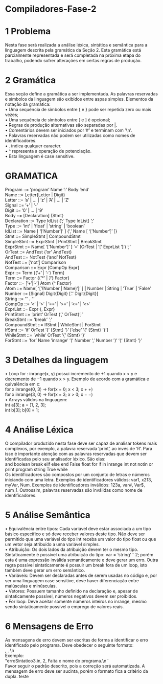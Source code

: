 # Compiladores-Fase-2

# 1 Problema
Nesta fase será realizada a análise léxica, sintática e semântica para a linguagem descrita pela
gramática da Seção 2. Esta gramática está parcialmente representada e será completada
na próxima etapa do trabalho, podendo sofrer alterações em certas regras de produção.

# 2 Gramática
Essa seção define a gramática a ser implementada. As palavras reservadas e símbolos da
linguagem são exibidos entre aspas simples. Elementos da notação da gramática:<br />
• Uma sequência de símbolos entre { e } pode ser repetida zero ou mais vezes;<br />
• Uma sequência de símbolos entre [ e ] é opcional;<br />
• Regras de produção alternativas são separadas por |.<br />
• Comentários devem ser iniciados por ’#’ e terminam com ’\n’.<br />
• Palavras reservadas não podem ser utilizadas como nomes de identificadores.<br />
• . indica qualquer caracter.<br />
• ^ representa a operação de potenciação.<br />
• Esta linguagem é case sensitive.<br />

# GRAMATICA
Program ::= ’program’ Name ’:’ Body ’end’<br />
Name ::= Letter{Letter | Digit}<br />
Letter ::= ’a’ | ... | ’z’ | ’A’ | ... | ’Z’<br />
Signal ::= ’+’ | ’-’<br />
Digit ::= ’0’ | ... | ’9’<br />
Body ::= [Declaration] {Stmt}<br />
Declaration ::= Type IdList {’;’ Type IdList} ’;’<br />
Type ::= ’int’ | ’float’ | ’string’ | ’boolean’<br />
IdList ::= Name [ ‘[’Number‘]’ ] {’,’ Name [ ‘[’Number‘]’ ]}<br />
Stmt ::= SimpleStmt | CompoundStmt<br />
SimpleStmt ::= ExprStmt | PrintStmt | BreakStmt<br />
ExprStmt ::= Name[ ‘[’Number‘]’ ] ’=’ (OrTest | ’[’ ExprList ’]’) ’;’<br />
OrTest ::= AndTest {’or’ AndTest}<br />
AndTest ::= NotTest {’and’ NotTest}<br />
NotTest ::= [’not’] Comparison<br />
Comparison ::= Expr [CompOp Expr]<br />
Expr ::= Term {(’+’ | ’-’) Term}<br />
Term ::= Factor {(’*’ | ’/’) Factor}<br />
Factor ::= [’+’|’-’] Atom {^ Factor}<br />
Atom ::= Name[ ‘[’(Number | Name)‘]’ ] | Number | String | ’True’ | ’False’<br />
Number ::= [Signal] Digit{Digit} [’.’ Digit{Digit}]<br />
String ::= ”’ . ”’<br />
CompOp ::= ’<’ | ’>’ | ’==’ | ’>=’ | ’<=’ | ’<>’<br />
ExprList ::= Expr {, Expr}<br />
PrintStmt ::= ’print’ OrTest {’,’ OrTest}’;’<br />
BreakStmt ::= ’break’ ’;’<br />
CompoundStmt ::= IfStmt | WhileStmt | ForStmt<br />
IfStmt ::= ’if’ OrTest ’{’ {Stmt} ’}’ [’else’ ’{’ {Stmt} ’}’]<br />
WhileStmt ::= ’while’ OrTest ’{’ {Stmt} ’}’<br />
ForStmt ::= ’for’ Name ’inrange’ ’(’ Number ’,’ Number ’)’ ’{’ {Stmt} ’}’<br />

# 3 Detalhes da linguagem

• Loop for : inrange(x, y) possui incremento de +1 quando x < y e decremento de −1 quando x > y. Exemplo de acordo com a gramática e quivalência em c:<br />
for x inrange(0, 3) → for(x = 0; x < 3; x + +)<br />
for x inrange(3, 0) → for(x = 3; x > 0; x − −)<br />
• Arrays válidos na linguagem:<br />
int a[3]; a = [1, 2, 3];<br />
int b[3]; b[0] = 1;<br />

# 4 Análise Léxica

O compilador produzido nesta fase deve ser capaz de analisar tokens mais complexos, por
exemplo, a palavra reservada ‘print’, ao invés de ‘R’. Para isso é importante atenção com as
palavras reservadas que devem ser identificadas pelo seu analisador léxico. São elas:<br />
and boolean break elif
else end False float
for if in inrange
int not notin or
print program string True
while<br />
Os identificadores são compostos por um conjunto de letras e números iniciando com
uma letra. Exemplos de identificadores válidos: var1, x213, myVar, Num. Exemplos de
identificadores inválidos: 123a, var#, Var$, num_1. Outrossim, palavras reservadas são
inválidas como nome de identificadores.

# 5 Análise Semântica

• Equivalência entre tipos: Cada variável deve estar associada a um tipo básico específico
e só deve receber valores deste tipo. Não deve ser permitido que uma variável do tipo
int receba um valor do tipo float ou que um vetor seja atribuído a uma variável simples.<br />
• Atribuição: Os dois lados da atribuição devem ter o mesmo tipo. Sintaticamente
é possível uma atribuição do tipo: var = ‘string’ ˆ 2; porém esta é uma expressão
inválida semanticamente e deve gerar um erro. Outra regra possível sintaticamente é
possuir um break fora de um loop, isto também deve gerar um erro semântico.<br />
• Variáveis: Devem ser declaradas antes de serem usadas no código e, por ser uma
linguagem case sensitive, deve haver diferenciação entre maiúsculas e minúsculas.<br />
• Vetores: Possuem tamanho definido na declaração e, apesar de sintaticamente possível,
números negativos devem ser proibidos.<br />
• For loop: Deve aceitar somente números inteiros no inrange, mesmo sendo sintaticamente
possível o emprego de valores reais.<br />

# 6 Mensagens de Erro

As mensagens de erro devem ser escritas de forma a identificar o erro identificado pelo
programa. Deve obedecer o seguinte formato:<br />
<Nome do arquivo>, <Linha com erro>, <Mensagem>\n<br />
Exemplo:<br />
"erroSintatico3.in, 2, Falta o nome do programa.\n¨<br />
Favor seguir o padrão descrito, pois a correção será automatizada. A mensagem
de erro deve ser sucinta, porém o formato fica a critério da dupla.
teste